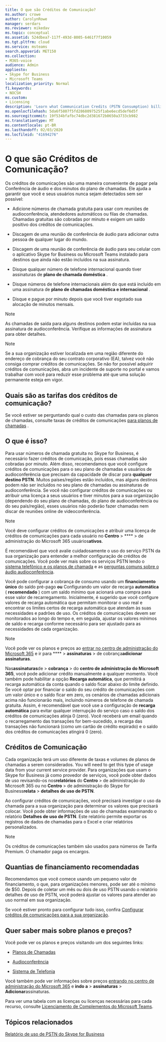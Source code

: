 ```yaml
---
title: O que são Créditos de Comunicação?
ms.author: crowe
author: CarolynRowe
manager: serdars
ms.reviewer: mikedav
ms.topic: conceptual
ms.assetid: 524dbea7-117f-493d-8005-6461f7f10059
ms.tgt.pltfrm: cloud
ms.service: msteams
search.appverid: MET150
ms.collection:
- M365-voice
audience: Admin
appliesto:
- Skype for Business
- Microsoft Teams
localization_priority: Normal
f1.keywords:
- NOCSH
ms.custom:
- Licensing
description: 'Learn what Communication Credits (PSTN Consumption) billing, how to find rates, and what services you get. '
ms.openlocfilehash: 5da6f5807f5fd2868097525f1abe6ecd5def6d5f
ms.sourcegitcommit: 19f534bfafbc74dbc2d381672b0650a3733cb982
ms.translationtype: MT
ms.contentlocale: pt-BR
ms.lasthandoff: 02/03/2020
ms.locfileid: "41694276"
---
```

# <a name="what-are-communications-credits"></a>O que são Créditos de Comunicação?

Os créditos de comunicações são uma maneira conveniente de pagar pela Conferência de áudio e dos minutos do plano de chamadas. Ele ajuda a garantir que você e seus usuários nunca sejam detectados sem ser possível:
  
- Adicione números de chamada gratuita para usar com reuniões de audioconferência, atendedores automáticos ou filas de chamadas. Chamadas gratuitas são cobradas por minuto e exigem um saldo positivo dos créditos de comunicações.
    
- Discagem de uma reunião de conferência de áudio para adicionar outra pessoa de qualquer lugar do mundo.
    
- Discagem de uma reunião de conferência de áudio para seu celular com o aplicativo Skype for Business ou Microsoft Teams instalado para destinos que ainda não estão incluídos na sua assinatura.
    
- Disque qualquer número de telefone internacional quando tiver assinaturas de **plano de chamada doméstica** .
    
- Disque números de telefone internacionais além do que está incluído em uma assinatura de **plano de chamadas doméstica e internacional** .
    
- Disque e pague por minuto depois que você tiver esgotado sua alocação de minutos mensais.
    
> [!NOTE]
> As chamadas de saída para alguns destinos podem estar incluídas na sua assinatura de audioconferência. Verifique as informações de assinatura para obter detalhes. 
  
> [!NOTE]
> Se a sua organização estiver localizada em uma região diferente do endereço de cobrança do seu contrato corporativo (EA), talvez você não consiga comprar créditos de comunicações. Se não for possível adquirir créditos de comunicações, abra um incidente de suporte no portal e vamos trabalhar com você para reduzir esse problema até que uma solução permanente esteja em vigor. 
  
## <a name="what-are-the-communications-credits-rates"></a>Quais são as tarifas dos créditos de comunicação?

Se você estiver se perguntando qual o custo das chamadas para os planos de chamadas, consulte taxas de créditos de comunicações [para planos de chamadas](https://products.office.com/en-us/microsoft-teams/online-meeting-solutions#Rates) .
  
## <a name="what-is-it"></a>O que é isso?

Para usar números de chamada gratuita no Skype for Business, é necessário fazer créditos de comunicação, pois essas chamadas são cobradas por minuto. Além disso, recomendamos que você configure créditos de comunicações para o seu plano de chamadas e usuários de audioconferência que precisam da capacidade de discar para **qualquer destino PSTN**. Muitos países/regiões estão incluídos, mas alguns destinos podem não ser incluídos no seu plano de chamadas ou assinaturas de audioconferência. Se você não configurar créditos de comunicações ou atribuir uma licença a seus usuários e tiver minutos para a sua organização (dependendo do seu plano de chamadas, do plano de audioconferência ou do seu país/região), esses usuários não poderão fazer chamadas nem discar de reuniões online de videoconferência.
  
> [!NOTE]
> Você deve configurar créditos de comunicações e atribuir uma licença de créditos de comunicações para cada usuário no **Centro** > **** > de administração do Microsoft 365 usuários**ativos**. 
  
É recomendável que você avalie cuidadosamente o uso do serviço PSTN da sua organização para entender a melhor configuração de créditos de comunicações. Você pode ver mais sobre os serviços PSTN lendo o [sistema telefônico e os planos de chamada](calling-plan-landing-page.md) e as [perguntas comuns sobre o áudio audioconferência](Audio-Conferencing-common-questions.md).
  
Você pode configurar a cobrança de consumo usando um **financiamento único** do saldo pré-pago **ou** Configurando um valor de recarga **automática** ( **recomendado** ) com um saldo mínimo que acionará uma compra para esse valor de recarregamento. Inicialmente, é sugerido que você configure valores de recarga automática que permitam monitorar o uso real e encontrar os limites certos de recarga automática que atendam às suas necessidades e padrões de uso. Os créditos de comunicações devem ser monitorados ao longo do tempo e, em seguida, ajustar os valores mínimos de saldo e recarga conforme necessário para ser ajustado para as necessidades de cada organização.
  
> [!NOTE]
> Você pode ver os planos e preços ao [entrar no centro de administração do Microsoft 365](https://portal.office.com/adminportal/home?add=sub&amp;adminportal=1#/catalog) e ir para **** > **assinaturas** > de cobrança**adicionar assinaturas**. 
  
Nas**assinaturas**de > **cobrança** > do **centro de administração do Microsoft 365**, você pode adicionar crédito manualmente a qualquer momento. Você também pode habilitar a opção **Recarga automática**, que permitirá a recarga automática da conta quando o saldo ficar abaixo do limite definido. Se você optar por financiar o saldo do seu crédito de comunicações com um valor único e o saldo ficar em zero, os cenários de chamadas adicionais acima não funcionarão mais, incluindo números de telefone de chamada gratuita. Assim, é recomendável que você use a configuração de **recarga automática** para evitar qualquer interrupção do serviço caso o saldo dos créditos de comunicações atinja 0 (zero). Você receberá um email quando o recarregamento das transações for bem-sucedido, a recarga das transações não funcionará (como um cartão de crédito expirado) e o saldo dos créditos de comunicações atingirá 0 (zero).
  
## <a name="communications-credits"></a>Créditos de Comunicação

Cada organização terá um uso diferente de taxas e volumes de planos de chamadas a serem considerados. You will need to get this type of usage data from your current service provider. Para organizações que usam o Skype for Business já como provedor de serviços, você pode obter dados de uso revisando-os nos**relatórios** do **Centro** > de administração do Microsoft 365 ou no **Centro** > de administração do Skype for Business**relata** > **detalhes de uso de PSTN**.
  
Ao configurar créditos de comunicações, você precisará investigar o uso da chamada para a sua organização para determinar os valores que precisará colocar. Você pode obter informações de uso de chamadas examinando o relatório **Detalhes de uso de PSTN**. Este relatório permite exportar os registros de dados de chamadas para o Excel e criar relatórios personalizados.

> [!NOTE]
> Os créditos de comunicações também são usados para números de Tarifa Premium. O chamador paga os encargos.
  
## <a name="recommended-funding-amounts"></a>Quantias de financiamento recomendadas

Recomendamos que você comece usando um pequeno valor de financiamento, o que, para organizações menores, pode ser até o mínimo de $50. Depois de coletar um mês ou dois de uso PSTN usando o relatório detalhes de uso de PSTN, você poderá ajustar os valores para atender ao uso normal em sua organização.
  
Se você estiver pronto para configurar tudo isso, confira [Configurar créditos de comunicações para a sua organização](set-up-communications-credits-for-your-organization.md).
  
## <a name="want-to-know-about-plans-and-pricing"></a>Quer saber mais sobre planos e preços?

Você pode ver os planos e preços visitando um dos seguintes links:
  
- [Planos de Chamadas](https://go.microsoft.com/fwlink/?linkid=799761)
    
- [Audioconferência](https://go.microsoft.com/fwlink/?linkid=799762)
    
- [Sistema de Telefonia](https://go.microsoft.com/fwlink/?linkid=799763 )
    
Você também pode ver informações sobre preços [entrando no centro de administração do Microsoft 365](https://portal.office.com/adminportal/home?add=sub&amp;adminportal=1#/catalog) e **indo a** > **assinaturas** > **Adicionar**assinaturas.
  
Para ver uma tabela com as licenças ou licenças necessárias para cada recurso, consulte [Licenciamento de Complementos do Microsoft Teams](teams-add-on-licensing/microsoft-teams-add-on-licensing.md).
  
## <a name="related-topics"></a>Tópicos relacionados
[Relatório de uso de PSTN do Skype for Business](/SkypeForBusiness/skype-for-business-online-reporting/pstn-usage-report)

  
 
